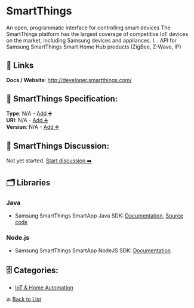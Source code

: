 # SmartThings

An open, programmatic interface for controlling smart devices The SmartThings platform has the largest coverage of competitive IoT devices on the market, including Samsung devices and appliances. I. . API for Samsung SmartThings Smart Home Hub products (ZigBee, Z-Wave, IP)

##  🔗 Links
**Docs / Website**: http://developer.smartthings.com/

## 🧬 SmartThings Specification:
**Type**: N/A - [Add ➕](https://github.com/apis-list/apis-list/edit/main/apis.yaml#17836)  
**URI**: N/A - [Add ➕](https://github.com/apis-list/apis-list/edit/main/apis.yaml#17836)  
**Version**: N/A - [Add ➕](https://github.com/apis-list/apis-list/edit/main/apis.yaml#17836)

## 💬 SmartThings Discussion:
Not yet started. [Start discussion ➡️](https://github.com/apis-list/apis-list/discussions/new)

## 🗂️ Libraries
### Java
- Samsung SmartThings SmartApp Java SDK: [Documentation](https://github.com/SmartThingsCommunity/smartapp-sdk-java), [Source code](https://search.maven.org/search?q=g%3A%22com.smartthings.sdk%22)
### Node.js
- Samsung SmartThings SmartApp NodeJS SDK: [Documentation](https://github.com/SmartThingsCommunity/smartapp-sdk-nodejs)


## 🗄️ Categories:
- [IoT & Home Automation](https://github.com/apis-list/apis-list#iot--home-automation-)

🔙  [Back to List](https://github.com/apis-list/apis-list)
